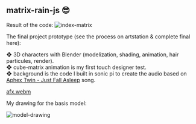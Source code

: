 ﻿## matrix-rain-js 😎
 Result of the code:
![index-matrix](https://user-images.githubusercontent.com/105500912/199080175-273923fb-0408-4730-ae2a-87ad8a1e1ab8.png)

The final project prototype (see the process on artstation & complete final here):

❖ 3D characters with Blender (modelization, shading, animation, hair particules, render).<br />
❖ cube-matrix animation is my first touch designer test.<br />
❖ background is the code I built in sonic pi to create the audio based on [Aphex Twin - Just Fall Asleep](https://www.youtube.com/watch?v=2gNtuY4VAOA) song.<br />

[afx.webm](https://user-images.githubusercontent.com/105500912/199104265-8ac8d55d-90f8-466e-93a4-bd400c1f7e0e.webm)


My drawing for the basis model:

![model-drawing](https://user-images.githubusercontent.com/105500912/199089190-642d09d9-8680-4c39-905c-903732d33744.png)
